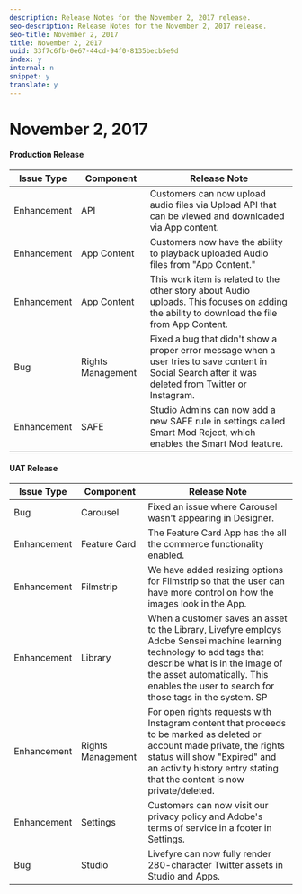 ```yaml
---
description: Release Notes for the November 2, 2017 release.
seo-description: Release Notes for the November 2, 2017 release.
seo-title: November 2, 2017
title: November 2, 2017
uuid: 33f7c6fb-0e67-44cd-94f0-8135becb5e9d
index: y
internal: n
snippet: y
translate: y
---
```


# November 2, 2017


#### Production Release
|  **Issue Type** | **Component** | **Release Note** |
|---|---|---|
| Enhancement |API |Customers can now upload audio files via Upload API that can be viewed and downloaded via App content. |
| Enhancement |App Content |Customers now have the ability to playback uploaded Audio files from "App Content." |
| Enhancement |App Content |This work item is related to the other story about Audio uploads. This focuses on adding the ability to download the file from App Content. |
| Bug |Rights Management |Fixed a bug that didn't show a proper error message when a user tries to save content in Social Search after it was deleted from Twitter or Instagram. |
| Enhancement |SAFE |Studio Admins can now add a new SAFE rule in settings called Smart Mod Reject, which enables the Smart Mod feature. |


#### UAT Release
|  **Issue Type** | **Component** | **Release Note** |
|---|---|---|
| Bug |Carousel |Fixed an issue where Carousel wasn't appearing in Designer. |
| Enhancement |Feature Card |The Feature Card App has the all the commerce functionality enabled. |
| Enhancement |Filmstrip |We have added resizing options for Filmstrip so that the user can have more control on how the images look in the App. |
| Enhancement |Library |When a customer saves an asset to the Library, Livefyre employs Adobe Sensei machine learning technology to add tags that describe what is in the image of the asset automatically. This enables the user to search for those tags in the system. SP |
| Enhancement |Rights Management |For open rights requests with Instagram content that proceeds to be marked as deleted or account made private, the rights status will show "Expired" and an activity history entry stating that the content is now private/deleted. |
| Enhancement |Settings |Customers can now visit our privacy policy and Adobe's terms of service in a footer in Settings. |
| Bug |Studio |Livefyre can now fully render 280-character Twitter assets in Studio and Apps. |

